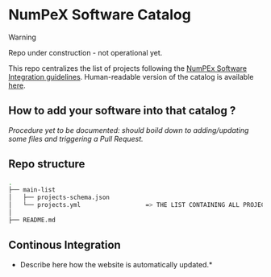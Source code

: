 # NumPeX Software Catalog

> [!WARNING]  
> Repo under construction - not operational yet.

This repo centralizes the list of projects following the [NumPEx Software Integration guidelines](https://numpex-pc5.gitlabpages.inria.fr/tutorials/projects/guidelines/index.html).
Human-readable version of the catalog is available [here](https://numpex-pc5.gitlabpages.inria.fr/tutorials/projects/index.html).

## How to add your software into that catalog ?

*Procedure yet to be documented: should boild down to adding/updating some files and triggering a Pull Request.*

## Repo structure
```bash
.
├── main-list
│   ├── projects-schema.json          
│   └── projects.yml                  => THE LIST CONTAINING ALL PROJECTS
│      
├── README.md
```

## Continous Integration
* Describe here how the website is automatically updated.*

